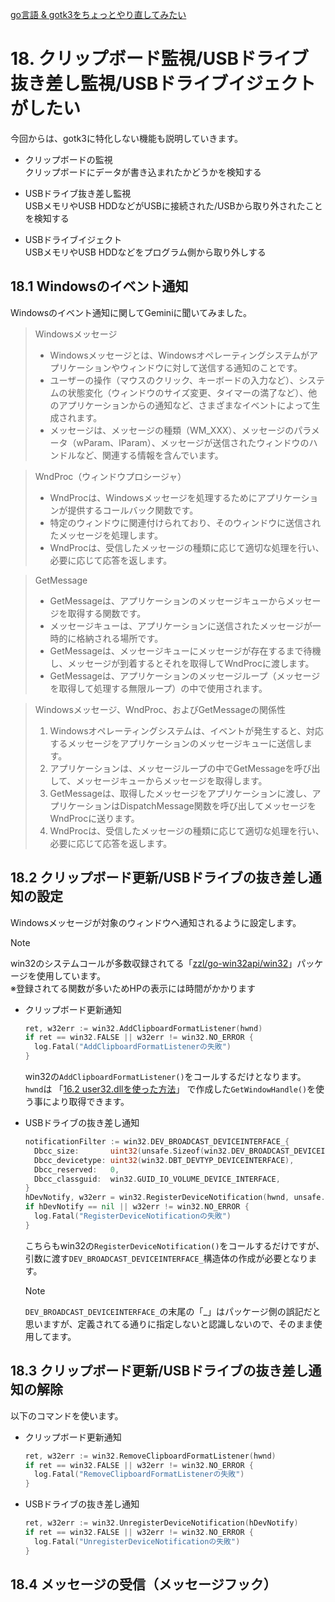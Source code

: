 [go言語 & gotk3をちょっとやり直してみたい](../../README.md#go%E8%A8%80%E8%AA%9Egotk3%E3%82%92%E3%81%A1%E3%82%87%E3%81%A3%E3%81%A8%E3%82%84%E3%82%8A%E7%9B%B4%E3%81%97%E3%81%A6%E3%81%BF%E3%81%9F%E3%81%84)  

# 18. クリップボード監視/USBドライブ抜き差し監視/USBドライブイジェクトがしたい  

今回からは、gotk3に特化しない機能も説明していきます。  
- クリップボードの監視  
  クリップボードにデータが書き込まれたかどうかを検知する  

- USBドライブ抜き差し監視  
  USBメモリやUSB HDDなどがUSBに接続された/USBから取り外されたことを検知する  

- USBドライブイジェクト  
  USBメモリやUSB HDDなどをプログラム側から取り外しする  

## 18.1 Windowsのイベント通知

Windowsのイベント通知に関してGeminiに聞いてみました。

> Windowsメッセージ  
> - Windowsメッセージとは、Windowsオペレーティングシステムがアプリケーションやウィンドウに対して送信する通知のことです。  
> - ユーザーの操作（マウスのクリック、キーボードの入力など）、システムの状態変化（ウィンドウのサイズ変更、タイマーの満了など）、他のアプリケーションからの通知など、さまざまなイベントによって生成されます。  
> - メッセージは、メッセージの種類（WM_XXX）、メッセージのパラメータ（wParam、lParam）、メッセージが送信されたウィンドウのハンドルなど、関連する情報を含んでいます。  

> WndProc（ウィンドウプロシージャ）
> - WndProcは、Windowsメッセージを処理するためにアプリケーションが提供するコールバック関数です。  
> - 特定のウィンドウに関連付けられており、そのウィンドウに送信されたメッセージを処理します。  
> - WndProcは、受信したメッセージの種類に応じて適切な処理を行い、必要に応じて応答を返します。  

> GetMessage
> - GetMessageは、アプリケーションのメッセージキューからメッセージを取得する関数です。  
> - メッセージキューは、アプリケーションに送信されたメッセージが一時的に格納される場所です。  
> - GetMessageは、メッセージキューにメッセージが存在するまで待機し、メッセージが到着するとそれを取得してWndProcに渡します。  
> - GetMessageは、アプリケーションのメッセージループ（メッセージを取得して処理する無限ループ）の中で使用されます。  

> Windowsメッセージ、WndProc、およびGetMessageの関係性  
> 1. Windowsオペレーティングシステムは、イベントが発生すると、対応するメッセージをアプリケーションのメッセージキューに送信します。  
> 1. アプリケーションは、メッセージループの中でGetMessageを呼び出して、メッセージキューからメッセージを取得します。  
> 1. GetMessageは、取得したメッセージをアプリケーションに渡し、アプリケーションはDispatchMessage関数を呼び出してメッセージをWndProcに送ります。  
> 1. WndProcは、受信したメッセージの種類に応じて適切な処理を行い、必要に応じて応答を返します。  

## 18.2 クリップボード更新/USBドライブの抜き差し通知の設定  

Windowsメッセージが対象のウィンドウへ通知されるように設定します。  

> [!NOTE]
> win32のシステムコールが多数収録されてる「[zzl/go-win32api/win32](https://pkg.go.dev/github.com/zzl/go-win32api/win32)」パッケージを使用しています。  
> ※登録されてる関数が多いためHPの表示には時間がかかります  

- クリップボード更新通知  
  ```go
  ret, w32err := win32.AddClipboardFormatListener(hwnd)
  if ret == win32.FALSE || w32err != win32.NO_ERROR {
  	log.Fatal("AddClipboardFormatListenerの失敗")
  }
  ```
  
  win32の`AddClipboardFormatListener()`をコールするだけとなります。  
  `hwnd`は
  「[16.2 user32.dllを使った方法](../16#162-user32dll%E3%82%92%E4%BD%BF%E3%81%A3%E3%81%9F%E6%96%B9%E6%B3%95)」 
  で作成した`GetWindowHandle()`を使う事により取得できます。  

- USBドライブの抜き差し通知
  ```go
  notificationFilter := win32.DEV_BROADCAST_DEVICEINTERFACE_{
  	Dbcc_size:       uint32(unsafe.Sizeof(win32.DEV_BROADCAST_DEVICEINTERFACE_{})),
  	Dbcc_devicetype: uint32(win32.DBT_DEVTYP_DEVICEINTERFACE),
  	Dbcc_reserved:   0,
  	Dbcc_classguid:  win32.GUID_IO_VOLUME_DEVICE_INTERFACE,
  }
  hDevNotify, w32err = win32.RegisterDeviceNotification(hwnd, unsafe.Pointer(&notificationFilter), win32.DEVICE_NOTIFY_WINDOW_HANDLE)
  if hDevNotify == nil || w32err != win32.NO_ERROR {
  	log.Fatal("RegisterDeviceNotificationの失敗")
  }
  ```

  こちらもwin32の`RegisterDeviceNotification()`をコールするだけですが、引数に渡す`DEV_BROADCAST_DEVICEINTERFACE_`構造体の作成が必要となります。  
  
  > [!NOTE]  
  > `DEV_BROADCAST_DEVICEINTERFACE_`の末尾の「_」はパッケージ側の誤記だと思いますが、定義されてる通りに指定しないと認識しないので、そのまま使用してます。  

## 18.3 クリップボード更新/USBドライブの抜き差し通知の解除  

以下のコマンドを使います。  

- クリップボード更新通知  

  ```go
  ret, w32err := win32.RemoveClipboardFormatListener(hwnd)
  if ret == win32.FALSE || w32err != win32.NO_ERROR {
  	log.Fatal("RemoveClipboardFormatListenerの失敗")
  }
  ```

- USBドライブの抜き差し通知
  ```go
  ret, w32err := win32.UnregisterDeviceNotification(hDevNotify)
  if ret == win32.FALSE || w32err != win32.NO_ERROR {
  	log.Fatal("UnregisterDeviceNotificationの失敗")
  }
  ```

## 18.4 メッセージの受信（メッセージフック）  


 

